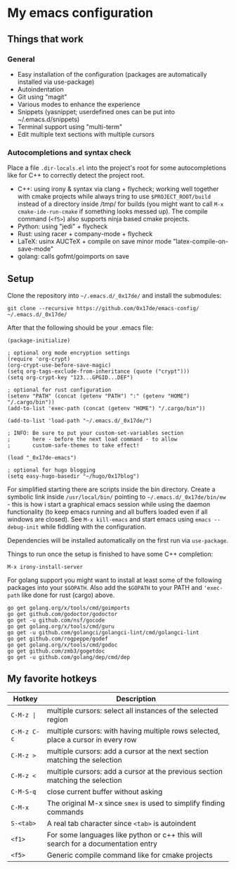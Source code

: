 # My emacs configuration

## Things that work

### General
- Easy installation of the configuration (packages are automatically installed via use-package)
- Autoindentation
- Git using "magit"
- Various modes to enhance the experience
- Snippets (yasnippet; userdefined ones can be put into ~/.emacs.d/snippets)
- Terminal support using "multi-term"
- Edit multiple text sections with multiple cursors

### Autocompletions and syntax check

Place a file `.dir-locals.el` into the project's root for some autocompletions like for C++ to correctly detect the project root.

- C++: using irony & syntax via clang + flycheck; working well together with cmake projects while always tring to use `$PROJECT_ROOT/build` instead of a directory inside /tmp/ for builds (you might want to call `M-x cmake-ide-run-cmake` if something looks messed up). The compile command (`<f5>`) also supports ninja based cmake projects.
- Python: using "jedi" + flycheck
- Rust: using racer + company-mode + flycheck
- LaTeX: usinx AUCTeX + compile on save minor mode "latex-compile-on-save-mode"
- golang: calls gofmt/goimports on save

## Setup

Clone the repository into `~/.emacs.d/_0x17de/` and install the submodules:
```
git clone --recursive https://github.com/0x17de/emacs-config/ ~/.emacs.d/_0x17de/
```

After that the following should be your .emacs file:

```
(package-initialize)

; optional org mode encryption settings
(require 'org-crypt)
(org-crypt-use-before-save-magic)
(setq org-tags-exclude-from-inheritance (quote ("crypt")))
(setq org-crypt-key "123...GPGID...DEF")

; optional for rust configuration
(setenv "PATH" (concat (getenv "PATH") ":" (getenv "HOME") "/.cargo/bin"))
(add-to-list 'exec-path (concat (getenv "HOME") "/.cargo/bin"))

(add-to-list 'load-path "~/.emacs.d/_0x17de/")

; INFO: Be sure to put your custom-set-variables section
;       here - before the next load command - to allow
;       custom-safe-themes to take effect!

(load "_0x17de-emacs")

; optional for hugo blogging
(setq easy-hugo-basedir "~/hugo/0x17blog")
```

For simplified starting there are scripts inside the bin directory. Create a symbolic link inside `/usr/local/bin/` pointing to `~/.emacs.d/_0x17de/bin/ew` - this is how i start a graphical emacs session while using the daemon functionality (to keep emacs running and all buffers loaded even if all windows are closed). See `M-x kill-emacs` and start emacs using `emacs --debug-init` while fiddling with the configuration.

Dependencies will be installed automatically on the first run via `use-package`.

Things to run once the setup is finished to have some C++ completion:
```
M-x irony-install-server
```

For golang support you might want to install at least some of the following packages into your `$GOPATH`. Also add the `$GOPATH` to your PATH and `'exec-path` like done for rust (cargo) above.
```
go get golang.org/x/tools/cmd/goimports
go get github.com/godoctor/godoctor
go get -u github.com/nsf/gocode
go get golang.org/x/tools/cmd/guru
go get -u github.com/golangci/golangci-lint/cmd/golangci-lint
go get github.com/rogpeppe/godef
go get golang.org/x/tools/cmd/godoc
go get github.com/zmb3/gogetdoc
go get -u github.com/golang/dep/cmd/dep
```

## My favorite hotkeys

| Hotkey      | Description                                                                       |
| ----------- | --------------------------------------------------------------------------------- |
| `C-M-z \|`  | multiple cursors: select all instances of the selected region                     |
| `C-M-z C-c` | multiple cursors: with having multiple rows selected, place a cursor in every row |
| `C-M-z >`   | multiple cursors: add a cursor at the next section matching the selection         |
| `C-M-z <`   | multiple cursors: add a cursor at the previous section matching the selection     |
| `C-M-S-q`   | close current buffer without asking                                               |
| `C-M-x`     | The original M-x since `smex` is used to simplify finding commands                |
| `S-<tab>`   | A real tab character since `<tab>` is autoindent                                  |
| `<f1>`      | For some languages like python or c++ this will search for a documentation entry  |
| `<f5>`      | Generic compile command like for cmake projects                                   |
